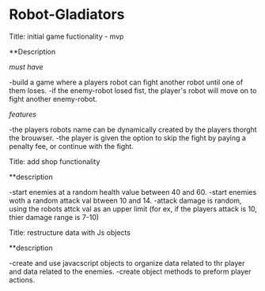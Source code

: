 # Robot-Gladiators
Title: initial game fuctionality - mvp

**Description

_must have_

-build a game where a players robot can fight another robot until one of them loses.
-if the enemy-robot losed fist, the player's robot will move on to fight another enemy-robot.

_features_

-the players robots name can be dynamically created by the players thorght the brouwser.
-the player is given the option to skip the fight by paying a penalty fee, or continue with the fight.

Title: add shop functionality

**description

-start enemies at a random health value between 40 and 60.
-start enemies woth a random attack val btween 10 and 14.
-attack damage is random, using the robots attck val as an upper limit (for ex, if the players attack is 10, thier damage range is 7-10)

Title: restructure data with Js objects

**description 

-create and use javacscript objects to organize data related to thr player and data related to the enemies.
-create object methods to preform player actions.


